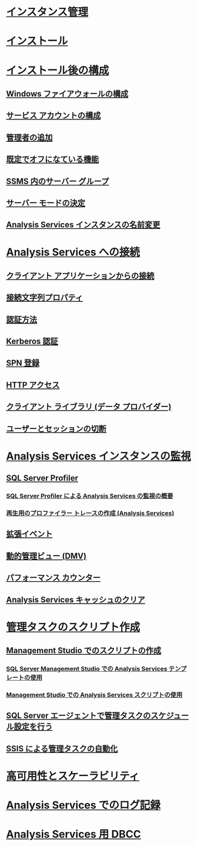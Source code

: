 # [インスタンス管理](analysis-services-instance-management.md)  
# [インストール](../../analysis-services/instances/install-windows/install-analysis-services.md)
# [インストール後の構成](post-install-configuration-analysis-services.md)  
## [Windows ファイアウォールの構成](configure-the-windows-firewall-to-allow-analysis-services-access.md)  
## [サービス アカウントの構成](configure-service-accounts-analysis-services.md)  
## [管理者の追加](grant-server-admin-rights-to-an-analysis-services-instance.md)  
## [既定でオフになている機能](features-off-by-default-analysis-services.md)  
## [SSMS 内のサーバー グループ](register-an-analysis-services-instance-in-a-server-group.md)  
## [サーバー モードの決定](determine-the-server-mode-of-an-analysis-services-instance.md)  
## [Analysis Services インスタンスの名前変更](rename-an-analysis-services-instance.md)  
# [Analysis Services への接続](connect-to-analysis-services.md)  
## [クライアント アプリケーションからの接続](connect-from-client-applications-analysis-services.md)  
## [接続文字列プロパティ](connection-string-properties-analysis-services.md)  
## [認証方法](authentication-methodologies-supported-by-analysis-services.md)  
## [Kerberos 認証](configure-analysis-services-for-kerberos-constrained-delegation.md)  
## [SPN 登録](spn-registration-for-an-analysis-services-instance.md)  
## [HTTP アクセス](configure-http-access-to-analysis-services-on-iis-8-0.md)  
## [クライアント ライブラリ (データ プロバイダー)](data-providers-used-for-analysis-services-connections.md)  
## [ユーザーとセッションの切断](disconnect-users-and-sessions-on-analysis-services-server.md)  
# [Analysis Services インスタンスの監視](monitor-an-analysis-services-instance.md)  
## [SQL Server Profiler](use-sql-server-profiler-to-monitor-analysis-services.md)  
### [SQL Server Profiler による Analysis Services の監視の概要](introduction-to-monitoring-analysis-services-with-sql-server-profiler.md)  
### [再生用のプロファイラー トレースの作成 (Analysis Services)](create-profiler-traces-for-replay-analysis-services.md)  
## [拡張イベント](monitor-analysis-services-with-sql-server-extended-events.md)  
## [動的管理ビュー (DMV)](use-dynamic-management-views-dmvs-to-monitor-analysis-services.md)  
## [パフォーマンス カウンター](performance-counters-ssas.md)  
## [Analysis Services キャッシュのクリア](clear-the-analysis-services-caches.md)  
# [管理タスクのスクリプト作成](script-administrative-tasks-in-analysis-services.md)  
## [Management Studio でのスクリプトの作成](create-analysis-services-scripts-in-management-studio.md)  
### [SQL Server Management Studio での Analysis Services テンプレートの使用](use-analysis-services-templates-in-sql-server-management-studio.md)  
### [Management Studio での Analysis Services スクリプトの使用](analysis-services-scripts-project-in-sql-server-management-studio.md)  
## [SQL Server エージェントで管理タスクのスケジュール設定を行う](schedule-ssas-administrative-tasks-with-sql-server-agent.md)  
## [SSIS による管理タスクの自動化](automate-analysis-services-administrative-tasks-with-ssis.md)  
# [高可用性とスケーラビリティ](high-availability-and-scalability-in-analysis-services.md)  
# [Analysis Services でのログ記録](log-operations-in-analysis-services.md)  
# [Analysis Services 用 DBCC](database-consistency-checker-dbcc-for-analysis-services.md)  

